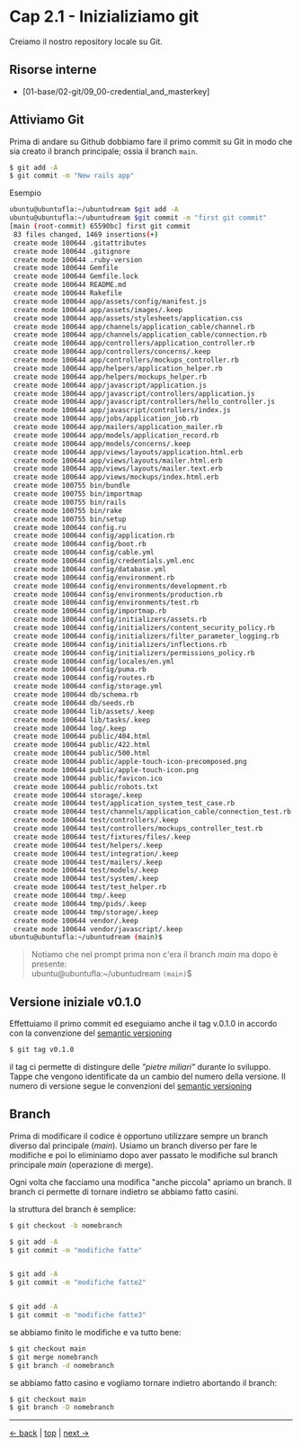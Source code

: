 # <a name="top"></a> Cap 2.1 - Inizializiamo git

Creiamo il nostro repository locale su Git.



## Risorse interne

- [01-base/02-git/09_00-credential_and_masterkey]



## Attiviamo Git

Prima di andare su Github dobbiamo fare il primo commit su Git in modo che sia creato il branch principale; ossia il branch `main`.

```bash
$ git add -A
$ git commit -m "New rails app"
```

Esempio

```bash
ubuntu@ubuntufla:~/ubuntudream $git add -A
ubuntu@ubuntufla:~/ubuntudream $git commit -m "first git commit"
[main (root-commit) 65590bc] first git commit
 83 files changed, 1469 insertions(+)
 create mode 100644 .gitattributes
 create mode 100644 .gitignore
 create mode 100644 .ruby-version
 create mode 100644 Gemfile
 create mode 100644 Gemfile.lock
 create mode 100644 README.md
 create mode 100644 Rakefile
 create mode 100644 app/assets/config/manifest.js
 create mode 100644 app/assets/images/.keep
 create mode 100644 app/assets/stylesheets/application.css
 create mode 100644 app/channels/application_cable/channel.rb
 create mode 100644 app/channels/application_cable/connection.rb
 create mode 100644 app/controllers/application_controller.rb
 create mode 100644 app/controllers/concerns/.keep
 create mode 100644 app/controllers/mockups_controller.rb
 create mode 100644 app/helpers/application_helper.rb
 create mode 100644 app/helpers/mockups_helper.rb
 create mode 100644 app/javascript/application.js
 create mode 100644 app/javascript/controllers/application.js
 create mode 100644 app/javascript/controllers/hello_controller.js
 create mode 100644 app/javascript/controllers/index.js
 create mode 100644 app/jobs/application_job.rb
 create mode 100644 app/mailers/application_mailer.rb
 create mode 100644 app/models/application_record.rb
 create mode 100644 app/models/concerns/.keep
 create mode 100644 app/views/layouts/application.html.erb
 create mode 100644 app/views/layouts/mailer.html.erb
 create mode 100644 app/views/layouts/mailer.text.erb
 create mode 100644 app/views/mockups/index.html.erb
 create mode 100755 bin/bundle
 create mode 100755 bin/importmap
 create mode 100755 bin/rails
 create mode 100755 bin/rake
 create mode 100755 bin/setup
 create mode 100644 config.ru
 create mode 100644 config/application.rb
 create mode 100644 config/boot.rb
 create mode 100644 config/cable.yml
 create mode 100644 config/credentials.yml.enc
 create mode 100644 config/database.yml
 create mode 100644 config/environment.rb
 create mode 100644 config/environments/development.rb
 create mode 100644 config/environments/production.rb
 create mode 100644 config/environments/test.rb
 create mode 100644 config/importmap.rb
 create mode 100644 config/initializers/assets.rb
 create mode 100644 config/initializers/content_security_policy.rb
 create mode 100644 config/initializers/filter_parameter_logging.rb
 create mode 100644 config/initializers/inflections.rb
 create mode 100644 config/initializers/permissions_policy.rb
 create mode 100644 config/locales/en.yml
 create mode 100644 config/puma.rb
 create mode 100644 config/routes.rb
 create mode 100644 config/storage.yml
 create mode 100644 db/schema.rb
 create mode 100644 db/seeds.rb
 create mode 100644 lib/assets/.keep
 create mode 100644 lib/tasks/.keep
 create mode 100644 log/.keep
 create mode 100644 public/404.html
 create mode 100644 public/422.html
 create mode 100644 public/500.html
 create mode 100644 public/apple-touch-icon-precomposed.png
 create mode 100644 public/apple-touch-icon.png
 create mode 100644 public/favicon.ico
 create mode 100644 public/robots.txt
 create mode 100644 storage/.keep
 create mode 100644 test/application_system_test_case.rb
 create mode 100644 test/channels/application_cable/connection_test.rb
 create mode 100644 test/controllers/.keep
 create mode 100644 test/controllers/mockups_controller_test.rb
 create mode 100644 test/fixtures/files/.keep
 create mode 100644 test/helpers/.keep
 create mode 100644 test/integration/.keep
 create mode 100644 test/mailers/.keep
 create mode 100644 test/models/.keep
 create mode 100644 test/system/.keep
 create mode 100644 test/test_helper.rb
 create mode 100644 tmp/.keep
 create mode 100644 tmp/pids/.keep
 create mode 100644 tmp/storage/.keep
 create mode 100644 vendor/.keep
 create mode 100644 vendor/javascript/.keep
ubuntu@ubuntufla:~/ubuntudream (main)$
```

> Notiamo che nel prompt prima non c'era il branch *main* ma dopo è presente:</br> 
> ubuntu@ubuntufla:~/ubuntudream `(main)`$




## Versione iniziale v0.1.0

Effettuiamo il primo commit ed eseguiamo anche il tag v.0.1.0 in accordo con la convenzione del [semantic versioning](http://semver.org)

```bash
$ git tag v0.1.0
```

il tag ci permette di distingure delle *"pietre miliari"* durante lo sviluppo. Tappe che vengono identificate da un cambio del numero della versione.
Il numero di versione segue le convenzioni del [semantic versioning](semver.org)



## Branch

Prima di modificare il codice è opportuno utilizzare sempre un branch diverso dal principale (*main*).
Usiamo un branch diverso per fare le modifiche e poi lo eliminiamo dopo aver passato le modifiche sul branch principale *main* (operazione di merge).

Ogni volta che facciamo una modifica "anche piccola" apriamo un branch.
Il branch ci permette di tornare indietro se abbiamo fatto casini.

la struttura del branch è semplice:

```bash
$ git checkout -b nomebranch

$ git add -A
$ git commit -m "modifiche fatte"


$ git add -A
$ git commit -m "modifiche fatte2"


$ git add -A
$ git commit -m "modifiche fatte3"
```


se abbiamo finito le modifiche e va tutto bene:

```bash
$ git checkout main
$ git merge nomebranch
$ git branch -d nomebranch
```


se abbiamo fatto casino e vogliamo tornare indietro abortando il branch:

```bash
$ git checkout main
$ git branch -D nomebranch
```






---

[<- back](https://github.com/flaviobordonidev/leanpubabrandnewcms/blob/master/ubuntudream/02-production/01_00-git_main_branch-it.md)
 | [top](#top) |
[next ->](https://github.com/flaviobordonidev/leanpubabrandnewcms/blob/master/ubuntudream/02-production/02_00-github_initializing-it.md)
